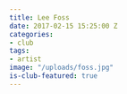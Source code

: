 ```yaml
---
title: Lee Foss
date: 2017-02-15 15:25:00 Z
categories:
- club
tags:
- artist
image: "/uploads/foss.jpg"
is-club-featured: true
---
```


